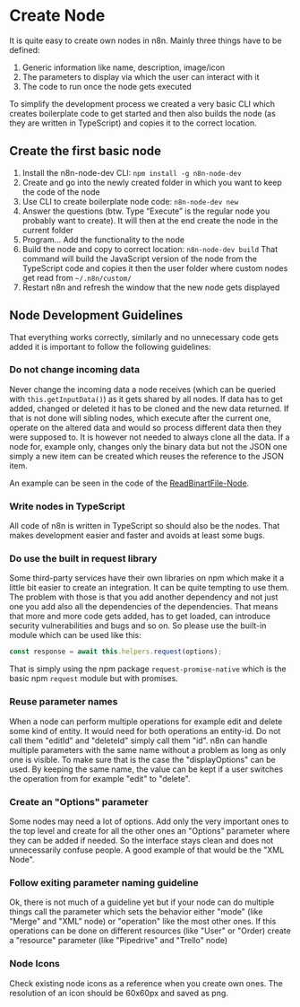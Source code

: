# Create Node

It is quite easy to create own nodes in n8n. Mainly three things have to be defined:

 1. Generic information like name, description, image/icon
 1. The parameters to display via which the user can interact with it
 1. The code to run once the node gets executed

To simplify the development process we created a very basic CLI which creates boilerplate code to get started and then also builds the node (as they are written in TypeScript) and copies it to the correct location.


## Create the first basic node

 1. Install the n8n-node-dev CLI: `npm install -g n8n-node-dev`
 1. Create and go into the newly created folder in which you want to keep the code of the node
 1. Use CLI to create boilerplate node code: `n8n-node-dev new`
 1. Answer the questions (btw. Type “Execute” is the regular node you probably want to create).
    It will then at the end create the node in the current folder
 1. Program… Add the functionality to the node
 1. Build the node and copy to correct location: `n8n-node-dev build`
    That command will build the JavaScript version of the node from the TypeScript code and copies it then
    the user folder where custom nodes get read from `~/.n8n/custom/`
 1. Restart n8n and refresh the window that the new node gets displayed


## Node Development Guidelines


That everything works correctly, similarly and no unnecessary code gets added it is important to follow the following guidelines:


### Do not change incoming data

Never change the incoming data a node receives (which can be queried with `this.getInputData()`) as it gets shared by all nodes. If data has to get added, changed or deleted it has to be cloned and the new data returned. If that is not done will sibling nodes, which execute after the current one, operate on the altered data and would so process different data then they were supposed to.
It is however not needed to always clone all the data. If a node for, example only, changes only the binary data but not the JSON one simply a new item can be created which reuses the reference to the JSON item.

An example can be seen in the code of the [ReadBinartFile-Node](https://github.com/n8n-io/n8n/blob/master/packages/nodes-base/nodes/ReadBinaryFile.node.ts#L69-L83).


### Write nodes in TypeScript

All code of n8n is written in TypeScript so should also be the nodes. That makes development easier and faster and avoids at least some bugs.


### Do use the built in request library

Some third-party services have their own libraries on npm which make it a little bit easier to create an integration. It can be quite tempting to use them. The problem with those is that you add another dependency and not just one you add also all the dependencies of the dependencies. That means that more and more code gets added, has to get loaded, can introduce security vulnerabilities and bugs and so on. So please use the built-in module which can be used like this:

```typescript
const response = await this.helpers.request(options);
```

That is simply using the npm package `request-promise-native` which is the basic npm `request` module but with promises.


### Reuse parameter names

When a node can perform multiple operations for example edit and delete some kind of entity. It would need for both operations an entity-id. Do not call them "editId" and "deleteId" simply call them "id". n8n can handle multiple parameters with the same name without a problem as long as only one is visible. To make sure that is the case the "displayOptions" can be used. By keeping the same name, the value can be kept if a user switches the operation from for example "edit" to "delete".


### Create an "Options" parameter

Some nodes may need a lot of options. Add only the very important ones to the top level and create for all the other ones an "Options" parameter where they can be added if needed. So the interface stays clean and does not unnecessarily confuse people. A good example of that would be the "XML Node".


### Follow exiting parameter naming guideline

Ok, there is not much of a guideline yet but if your node can do multiple things call the parameter which sets the behavior either "mode" (like "Merge" and "XML" node) or "operation" like the most other ones. If this operations can be done on different resources (like "User" or "Order) create a "resource" parameter (like "Pipedrive" and "Trello" node)


### Node Icons

Check existing node icons as a reference when you create own ones. The resolution of an icon should be 60x60px and saved as png.
